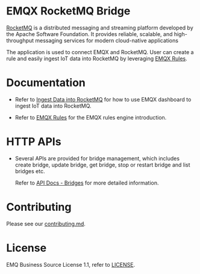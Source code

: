 # EMQX RocketMQ Bridge

[RocketMQ](https://github.com/apache/rocketmq) is a distributed messaging and
streaming platform developed by the Apache Software Foundation.
It provides reliable, scalable, and high-throughput messaging services for modern cloud-native applications

The application is used to connect EMQX and RocketMQ.
User can create a rule and easily ingest IoT data into RocketMQ by leveraging
[EMQX Rules](https://docs.emqx.com/en/enterprise/v5.0/data-integration/rules.html).


# Documentation

- Refer to [Ingest Data into RocketMQ](https://docs.emqx.com/en/enterprise/v5.0/data-integration/data-bridge-rocketmq.html)
  for how to use EMQX dashboard to ingest IoT data into RocketMQ.

- Refer to [EMQX Rules](https://docs.emqx.com/en/enterprise/v5.0/data-integration/rules.html)
  for the EMQX rules engine introduction.


# HTTP APIs

- Several APIs are provided for bridge management, which includes create bridge,
  update bridge, get bridge, stop or restart bridge and list bridges etc.

  Refer to [API Docs - Bridges](https://docs.emqx.com/en/enterprise/v5.0/admin/api-docs.html#tag/Bridges)
  for more detailed information.


# Contributing

Please see our [contributing.md](../../CONTRIBUTING.md).


# License

EMQ Business Source License 1.1, refer to [LICENSE](BSL.txt).
